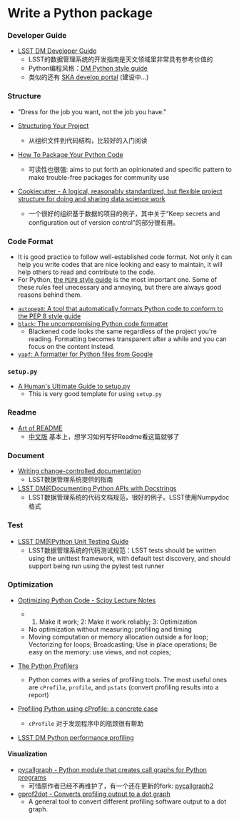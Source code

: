 # Write a Python package

### Developer Guide

- [LSST DM Developer Guide](https://developer.lsst.io)
	* LSST的数据管理系统的开发指南是天文领域里非常具有参考价值的
	* Python编程风格：[DM Python style guide](https://developer.lsst.io/python/style.html)
	* 类似的还有 [SKA develop portal](https://developerskatelescopeorg.readthedocs.io/en/latest/) (建设中...)

### Structure

- "Dress for the job you want, not the job you have."

- [Structuring Your Project](https://docs.python-guide.org/writing/structure/)
	* 从组织文件到代码结构，比较好的入门阅读
- [How To Package Your Python Code](https://python-packaging.readthedocs.io/en/latest/index.html)
	* 可读性也很强: aims to put forth an opinionated and specific pattern to make trouble-free packages for community use
- [Cookiecutter - A logical, reasonably standardized, but flexible project structure for doing and sharing data science work](https://drivendata.github.io/cookiecutter-data-science/)
	* 一个很好的组织基于数据的项目的例子，其中关于“Keep secrets and configuration out of version control”的部分很有用。

### Code Format

* It is good practice to follow well-established code format. Not only it can help you write codes that are nice looking and easy to maintain, it will help others to read and contribute to the code.
* For Python, [the `PEP8` style guide](https://www.python.org/dev/peps/pep-0008/) is the most important one. Some of these rules feel unecessary and annoying, but there are always good reasons behind them.
- [`autopep8`: A tool that automatically formats Python code to conform to the PEP 8 style guide](https://github.com/hhatto/autopep8)
- [`black`: The uncompromising Python code formatter](https://github.com/python/black)
	* Blackened code looks the same regardless of the project you're reading. Formatting becomes transparent after a while and you can focus on the content instead.
- [`yapf`: A formatter for Python files from Google](https://github.com/google/yapf)

### `setup.py`

- [A Human's Ultimate Guide to setup.py](https://github.com/kennethreitz/setup.py)
    - This is very good template for using `setup.py`

### Readme

- [Art of README](https://github.com/noffle/art-of-readme)
	- [中文版](https://github.com/noffle/art-of-readme/blob/master/README-zh.md) 基本上，想学习如何写好Readme看这篇就够了

### Document

- [Writing change-controlled documentation](https://developer.lsst.io/project-docs/change-controlled-docs.html)
	* LSST数据管理系统提供的指南
- [LSST DM的Documenting Python APIs with Docstrings](https://developer.lsst.io/python/numpydoc.html#py-docstring-short-summary)
	* LSST数据管理系统的代码文档规范，很好的例子。LSST使用Numpydoc格式

### Test

- [LSST DM的Python Unit Testing Guide](https://developer.lsst.io/python/testing.html)
	* LSST数据管理系统的代码测试规范：LSST tests should be written using the unittest framework, with default test discovery, and should support being run using the pytest test runner

### Optimization

- [Optimizing Python Code - Scipy Lecture Notes](http://www.scipy-lectures.org/advanced/optimizing/)
	* 1. Make it work; 2: Make it work reliably; 3: Optimization
	* No optimization without measuring: profiling and timing
	* Moving computation or memory allocation outside a for loop; Vectorizing for loops; Broadcasting;
	  Use in place operations; Be easy on the memory: use views, and not copies;

- [The Python Profilers](https://docs.python.org/3/library/profile.html)
	* Python comes with a series of profiling tools. The most useful ones are `cProfile`, `profile`, and `pstats` (convert profiling results into a report)

- [Profiling Python using cProfile: a concrete case](https://julien.danjou.info/guide-to-python-profiling-cprofile-concrete-case-carbonara/)
	* `cProfile` 对于发现程序中的瓶颈很有帮助

- [LSST DM Python performance profiling](https://developer.lsst.io/python/profiling.html)

#### Visualization

- [pycallgraph - Python module that creates call graphs for Python programs](https://github.com/gak/pycallgraph)
	* 可惜原作者已经不再维护了，有一个还在更新的fork: [pycallgraph2](https://github.com/daneads/pycallgraph2)
- [gprof2dot - Converts profiling output to a dot graph](https://github.com/jrfonseca/gprof2dot)
	* A general tool to convert different profiling software output to a dot graph.

